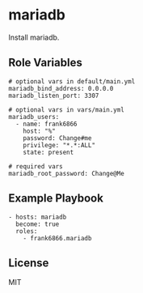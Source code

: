 mariadb
=======

Install mariadb.


Role Variables
--------------

```
# optional vars in default/main.yml
mariadb_bind_address: 0.0.0.0
mariadb_listen_port: 3307

# optional vars in vars/main.yml
mariadb_users:
  - name: frank6866
    host: "%"
    password: Change#me
    privilege: "*.*:ALL"
    state: present

# required vars
mariadb_root_password: Change@Me
```


Example Playbook
----------------

```
- hosts: mariadb
  become: true
  roles:
    - frank6866.mariadb
```

License
-------

MIT

